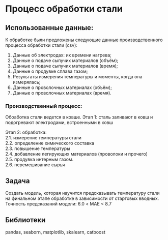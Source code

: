 # Процесс обработки стали
## Использованные данные:
К обработке были предложены следующие данные производственного процесса обработки стали (csv):
1. Данные об электродах: их времени нагрева;
2. Данные о подаче сыпучих материалов (объём);
3. Данные о подаче сыпучих материалов (время);
4. Данные о продувке сплава газом;
5. Результаты измерения температуры и моменты, когда она измерялась;
6. Данные о проволочных материалах (объём);
7. Данные о проволочных материалах (время).

### Производственный процесс:
Обоаботка стали ведется в ковше.
Этап 1: сталь заливают в ковш и подогревают электродами, встроенными в ковш  

Этап 2: обработка:<br>
  2.1. измерение температуры стали <br>
  2.2. определение химического составка<br>
  2.3. повышение температуры<br>
  2.4. добавление легирующих материалов (проволоки и прочего)<br>
  2.5. продувка интерным газом.<br>
  2.6. перемешивание сырья<br>

## Задача
Cоздать модель, которая научится предсказывать температуру стали на финальном этапе обработке в зависимости от стартовых вводных. Точность предсказаний модели: 6.0 < MAE < 8.7

## Библиотеки
pandas, seaborn, matplotlib, skalearn, catboost
